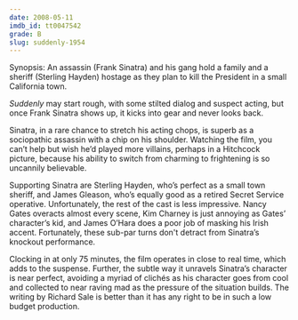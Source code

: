 ```yaml
---
date: 2008-05-11
imdb_id: tt0047542
grade: B
slug: suddenly-1954
---
```


Synopsis: An assassin (Frank Sinatra) and his gang hold a family and a sheriff (Sterling Hayden) hostage as they plan to kill the President in a small California town.

_Suddenly_ may start rough, with some stilted dialog and suspect acting, but once Frank Sinatra shows up, it kicks into gear and never looks back.

Sinatra, in a rare chance to stretch his acting chops, is superb as a sociopathic assassin with a chip on his shoulder. Watching the film, you can’t help but wish he’d played more villains, perhaps in a Hitchcock picture, because his ability to switch from charming to frightening is so uncannily believable.

Supporting Sinatra are Sterling Hayden, who’s perfect as a small town sheriff, and James Gleason, who’s equally good as a retired Secret Service operative. Unfortunately, the rest of the cast is less impressive. Nancy Gates overacts almost every scene, Kim Charney is just annoying as Gates’ character’s kid, and James O’Hara does a poor job of masking his Irish accent. Fortunately, these sub-par turns don't detract from Sinatra’s knockout performance.

Clocking in at only 75 minutes, the film operates in close to real time, which adds to the suspense. Further, the subtle way it unravels Sinatra’s character is near perfect, avoiding a myriad of clichés as his character goes from cool and collected to near raving mad as the pressure of the situation builds. The writing by Richard Sale is better than it has any right to be in such a low budget production.
